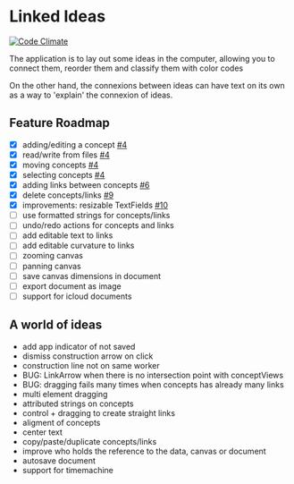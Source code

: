 # Linked Ideas

[![Code Climate](https://codeclimate.com/github/fespinoza/linked-ideas-osx/badges/gpa.svg)](https://codeclimate.com/github/fespinoza/linked-ideas-osx)

The application is to lay out some ideas in the computer, allowing you to
connect them, reorder them and classify them with color codes

On the other hand, the connexions between ideas can have text on its own as a
way to 'explain' the connexion of ideas.

## Feature Roadmap

- [x] adding/editing a concept [#4](https://github.com/fespinoza/linked-ideas-osx/pull/4)
- [x] read/write from files [#4](https://github.com/fespinoza/linked-ideas-osx/pull/4)
- [x] moving concepts [#4](https://github.com/fespinoza/linked-ideas-osx/pull/4)
- [x] selecting concepts [#4](https://github.com/fespinoza/linked-ideas-osx/pull/4)
- [x] adding links between concepts [#6](https://github.com/fespinoza/linked-ideas-osx/pull/6)
- [x] delete concepts/links [#9](https://github.com/fespinoza/linked-ideas-osx/pull/9)
- [x] improvements: resizable TextFields [#10](https://github.com/fespinoza/linked-ideas-osx/pull/10)
- [ ] use formatted strings for concepts/links
- [ ] undo/redo actions for concepts and links
- [ ] add editable text to links
- [ ] add editable curvature to links
- [ ] zooming canvas
- [ ] panning canvas
- [ ] save canvas dimensions in document
- [ ] export document as image
- [ ] support for icloud documents

## A world of ideas

- add app indicator of not saved
- dismiss construction arrow on click
- construction line not on same worker
- BUG: LinkArrow when there is no intersection point with conceptViews
- BUG: dragging fails many times when concepts has already many links
- multi element dragging
- attributed strings on concepts
- control + dragging to create straight links
- aligment of concepts
- center text
- copy/paste/duplicate concepts/links
- improve who holds the reference to the data, canvas or document
- autosave document
- support for timemachine
